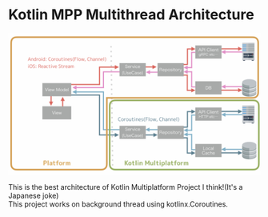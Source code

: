 # Kotlin MPP Multithread Architecture

![architecture](/arts/architecture.jpeg)

This is the best architecture of Kotlin Multiplatform Project I think!(It's a Japanese joke)    
This project works on background thread using kotlinx.Coroutines. 
